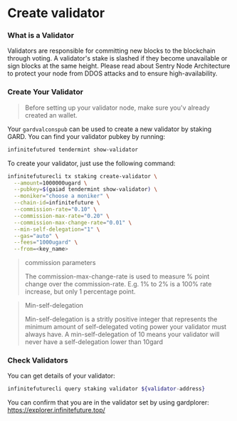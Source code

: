 # Create validator

### What is a Validator

Validators are responsible for committing new blocks to the blockchain through voting.
A validator's stake is slashed if they become unavailable or sign blocks at the same height.
Please read about Sentry Node Architecture to protect your node from DDOS attacks and to ensure high-availability.

### Create Your Validator

> Before setting up your validator node, make sure you'v already created an wallet.
>

Your `gardvalconspub` can be used to create a new validator by staking GARD. You can find your validator pubkey by running:

```bash
infinitefutured tendermint show-validator
```

To create your validator, just use the following command:

```bash
infinitefuturecli tx staking create-validator \
  --amount=1000000ugard \
  --pubkey=$(gaiad tendermint show-validator) \
  --moniker="choose a moniker" \
  --chain-id=infinitefuture \
  --commission-rate="0.10" \
  --commission-max-rate="0.20" \
  --commission-max-change-rate="0.01" \
  --min-self-delegation="1" \
  --gas="auto" \
  --fees="1000ugard" \
  --from=<key_name>
```

> commission parameters
>
> The commission-max-change-rate is used to measure % point change over the commission-rate.
> E.g. 1% to 2% is a 100% rate increase, but only 1 percentage point.

> Min-self-delegation
>
> Min-self-delegation is a stritly positive integer that represents the minimum amount of self-delegated voting power your validator must always have.
> A min-self-delegation of 10 means your validator will never have a self-delegation lower than 10gard

### Check Validators

You can get details of your validator:

```bash
infinitefuturecli query staking validator ${validator-address}
```

You can confirm that you are in the validator set by using gardplorer:
https://explorer.infinitefuture.top/
